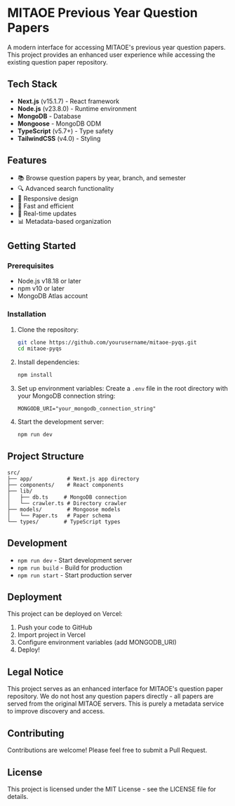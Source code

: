 # MITAOE Previous Year Question Papers

A modern interface for accessing MITAOE's previous year question papers. This project provides an enhanced user experience while accessing the existing question paper repository.

## Tech Stack

- **Next.js** (v15.1.7) - React framework
- **Node.js** (v23.8.0) - Runtime environment
- **MongoDB** - Database
- **Mongoose** - MongoDB ODM
- **TypeScript** (v5.7+) - Type safety
- **TailwindCSS** (v4.0) - Styling

## Features

- 📚 Browse question papers by year, branch, and semester
- 🔍 Advanced search functionality
- 📱 Responsive design
- 🚀 Fast and efficient
- 🔄 Real-time updates
- 📊 Metadata-based organization

## Getting Started

### Prerequisites

- Node.js v18.18 or later
- npm v10 or later
- MongoDB Atlas account

### Installation

1. Clone the repository:
   ```bash
   git clone https://github.com/yourusername/mitaoe-pyqs.git
   cd mitaoe-pyqs
   ```

2. Install dependencies:
   ```bash
   npm install
   ```

3. Set up environment variables:
   Create a `.env` file in the root directory with your MongoDB connection string:
   ```env
   MONGODB_URI="your_mongodb_connection_string"
   ```

4. Start the development server:
   ```bash
   npm run dev
   ```

## Project Structure

```
src/
├── app/           # Next.js app directory
├── components/    # React components
├── lib/
│   ├── db.ts     # MongoDB connection
│   └── crawler.ts # Directory crawler
├── models/        # Mongoose models
│   └── Paper.ts   # Paper schema
└── types/        # TypeScript types
```

## Development

- `npm run dev` - Start development server
- `npm run build` - Build for production
- `npm run start` - Start production server

## Deployment

This project can be deployed on Vercel:

1. Push your code to GitHub
2. Import project in Vercel
3. Configure environment variables (add MONGODB_URI)
4. Deploy!

## Legal Notice

This project serves as an enhanced interface for MITAOE's question paper repository. We do not host any question papers directly - all papers are served from the original MITAOE servers. This is purely a metadata service to improve discovery and access.

## Contributing

Contributions are welcome! Please feel free to submit a Pull Request.

## License

This project is licensed under the MIT License - see the LICENSE file for details.
